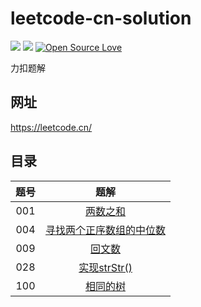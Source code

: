 # leetcode-cn-solution
![](https://img.shields.io/badge/language-c++-red.svg)
![](https://img.shields.io/github/license/stevenling/chat-room)
[![Open Source Love](https://badges.frapsoft.com/os/v1/open-source.svg?v=103)](https://github.com/ellerbrock/open-source-badges/)

力扣题解
## 网址
https://leetcode.cn/

## 目录

| 题号 | 题解 | 
| :----: | :----: | 
| 001 | [两数之和](docs\001-两数之和.md) | 
| 004 | [寻找两个正序数组的中位数](docs\004-寻找两个正序数组的中位数.md) | 
| 009 | [回文数](docs\009-回文数.md) | 
| 028 | [实现strStr()](docs\028-实现strStr().md) | 
| 100 | [相同的树](docs\100-相同的树.md) |